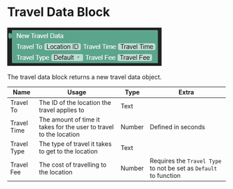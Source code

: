 # Travel Data Block

![Travel Data Block](../../images/locations/travel-data.jpg)

The travel data block returns a new travel data object.

| Name        | Usage                                                              | Type   | Extra                                                             |
|-------------|--------------------------------------------------------------------|--------|-------------------------------------------------------------------|
| Travel To   | The ID of the location the travel applies to                       | Text   |                                                                   |
| Travel Time | The amount of time it takes for the user to travel to the location | Number | Defined in seconds                                                |
| Travel Type | The type of travel it takes to get to the location                 | Text   |                                                                   |
| Travel Fee  | The cost of travelling to the location                             | Number | Requires the `Travel Type` to not be set as `Default` to function |